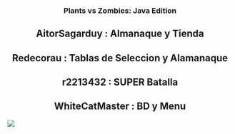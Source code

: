 
<h3 align=center>Plants vs Zombies: Java Edition</h3>

<h2 align=center>AitorSagarduy : Almanaque y Tienda</h2>
<h2 align=center>Redecorau : Tablas de Seleccion y Alamanaque</h2>
<h2 align=center> r2213432 : SUPER Batalla</h2>
<h2 align=center> WhiteCatMaster : BD y Menu </h2>


<img src="http://drive.google.com/thumbnail?id=1TLDYApju0KvYUOnvQeMqf7OeFDkNWAjJ&sz=w1000">

